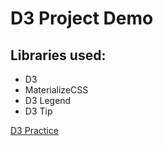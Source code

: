 # D3 Project Demo

## Libraries used:
- D3
- MaterializeCSS
- D3 Legend
- D3 Tip

[D3 Practice](https://annietaylorchen.github.io/D3/)